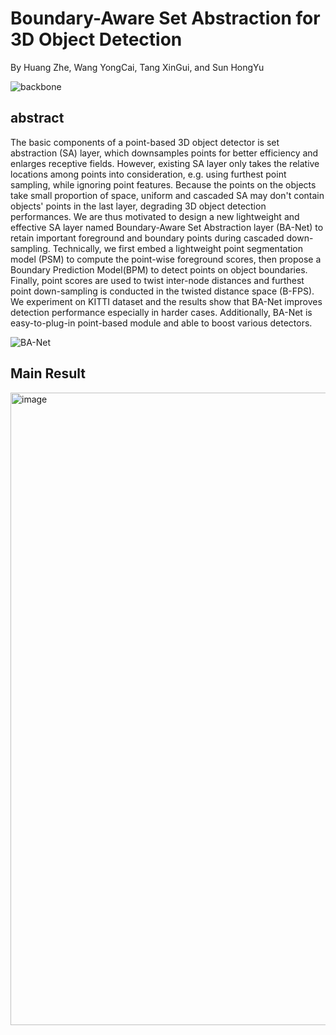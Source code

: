 # Boundary-Aware Set Abstraction for 3D Object Detection
By Huang Zhe, Wang YongCai, Tang XinGui, and Sun HongYu

![backbone](https://user-images.githubusercontent.com/44192081/195514096-248fe526-d9b3-486f-8ba9-4c2145086457.png)
## abstract
The basic components of a point-based 3D object detector is set abstraction (SA) layer, which  downsamples points for better efficiency and enlarges receptive fields. However, existing SA layer only takes the relative locations among points into consideration, e.g. using furthest point sampling,  while ignoring point features. Because the points on the objects take small proportion of space, uniform and cascaded SA may 
don't contain objects' points in the last layer, degrading 3D object detection performances. We are thus motivated to design a new lightweight and effective SA layer named Boundary-Aware Set Abstraction layer  (BA-Net) to retain important foreground and boundary points during cascaded down-sampling. Technically, we first embed a lightweight point segmentation model (PSM) to compute the point-wise foreground scores, then propose a Boundary Prediction Model(BPM) to detect points on object boundaries.  Finally,  point scores are used to twist inter-node distances and furthest point down-sampling is conducted in the twisted distance space (B-FPS). We experiment  on  KITTI dataset and the results show that BA-Net improves detection performance especially in harder cases. Additionally, BA-Net is easy-to-plug-in point-based module and able to boost various detectors. 

![BA-Net](https://user-images.githubusercontent.com/44192081/195514333-1c6ca613-44dd-4938-9fec-00447fa1ce0b.png)

## Main Result

<img width="1012" alt="image" src="https://user-images.githubusercontent.com/44192081/195514650-dd5f7ee2-400b-4dc8-8112-47596174237d.png">
